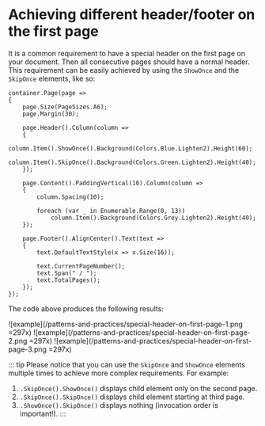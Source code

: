 # Achieving different header/footer on the first page

It is a common requirement to have a special header on the first page on your document. Then all consecutive pages should have a normal header. This requirement can be easily achieved by using the `ShowOnce` and the `SkipOnce` elements, like so:

```c#{8-9}
container.Page(page =>
{
    page.Size(PageSizes.A6);
    page.Margin(30);
    
    page.Header().Column(column =>
    {
        column.Item().ShowOnce().Background(Colors.Blue.Lighten2).Height(60);
        column.Item().SkipOnce().Background(Colors.Green.Lighten2).Height(40);
    });
    
    page.Content().PaddingVertical(10).Column(column =>
    {
        column.Spacing(10);

        foreach (var _ in Enumerable.Range(0, 13))
            column.Item().Background(Colors.Grey.Lighten2).Height(40);
    });
    
    page.Footer().AlignCenter().Text(text =>
    {
        text.DefaultTextStyle(x => x.Size(16));
        
        text.CurrentPageNumber();
        text.Span(" / ");
        text.TotalPages();
    });
});
```

The code above produces the following results:

![example](/patterns-and-practices/special-header-on-first-page-1.png =297x)
![example](/patterns-and-practices/special-header-on-first-page-2.png =297x)
![example](/patterns-and-practices/special-header-on-first-page-3.png =297x)

::: tip
Please notice that you can use the `SkipOnce` and `ShowOnce` elements multiple times to achieve more complex requirements. For example:
1) `.SkipOnce().ShowOnce()` displays child element only on the second page.
2) `.SkipOnce().SkipOnce()` displays child element starting at third page.
3) `.ShowOnce().SkipOnce()` displays nothing (invocation order is important!).
   :::